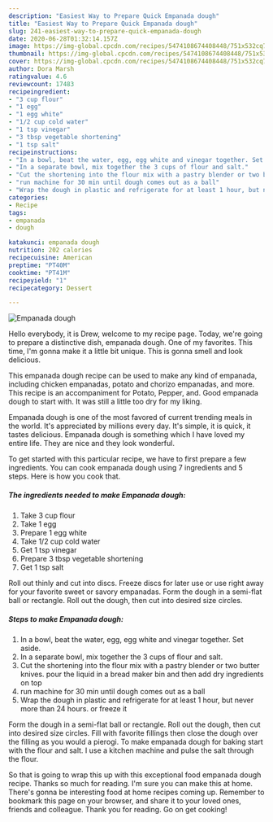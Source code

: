 ```yaml
---
description: "Easiest Way to Prepare Quick Empanada dough"
title: "Easiest Way to Prepare Quick Empanada dough"
slug: 241-easiest-way-to-prepare-quick-empanada-dough
date: 2020-06-28T01:32:14.157Z
image: https://img-global.cpcdn.com/recipes/5474108674408448/751x532cq70/empanada-dough-recipe-main-photo.jpg
thumbnail: https://img-global.cpcdn.com/recipes/5474108674408448/751x532cq70/empanada-dough-recipe-main-photo.jpg
cover: https://img-global.cpcdn.com/recipes/5474108674408448/751x532cq70/empanada-dough-recipe-main-photo.jpg
author: Dora Marsh
ratingvalue: 4.6
reviewcount: 17483
recipeingredient:
- "3 cup flour"
- "1 egg"
- "1 egg white"
- "1/2 cup cold water"
- "1 tsp vinegar"
- "3 tbsp vegetable shortening"
- "1 tsp salt"
recipeinstructions:
- "In a bowl, beat the water, egg, egg white and vinegar together. Set aside."
- "In a separate bowl, mix together the 3 cups of flour and salt."
- "Cut the shortening into the flour mix with a pastry blender or two butter knives. pour the liquid in a bread maker bin and then add dry ingredients on top"
- "run machine for 30 min until dough comes out as a ball"
- "Wrap the dough in plastic and refrigerate for at least 1 hour, but never more than 24 hours. or freeze it"
categories:
- Recipe
tags:
- empanada
- dough

katakunci: empanada dough 
nutrition: 202 calories
recipecuisine: American
preptime: "PT40M"
cooktime: "PT41M"
recipeyield: "1"
recipecategory: Dessert

---
```



![Empanada dough](https://img-global.cpcdn.com/recipes/5474108674408448/751x532cq70/empanada-dough-recipe-main-photo.jpg)

Hello everybody, it is Drew, welcome to my recipe page. Today, we're going to prepare a distinctive dish, empanada dough. One of my favorites. This time, I'm gonna make it a little bit unique. This is gonna smell and look delicious.

This empanada dough recipe can be used to make any kind of empanada, including chicken empanadas, potato and chorizo empanadas, and more. This recipe is an accompaniment for Potato, Pepper, and. Good empanada dough to start with. It was still a little too dry for my liking.

Empanada dough is one of the most favored of current trending meals in the world. It's appreciated by millions every day. It's simple, it is quick, it tastes delicious. Empanada dough is something which I have loved my entire life. They are nice and they look wonderful.


To get started with this particular recipe, we have to first prepare a few ingredients. You can cook empanada dough using 7 ingredients and 5 steps. Here is how you cook that.

<!--inarticleads1-->

##### The ingredients needed to make Empanada dough:

1. Take 3 cup flour
1. Take 1 egg
1. Prepare 1 egg white
1. Take 1/2 cup cold water
1. Get 1 tsp vinegar
1. Prepare 3 tbsp vegetable shortening
1. Get 1 tsp salt


Roll out thinly and cut into discs. Freeze discs for later use or use right away for your favorite sweet or savory empanadas. Form the dough in a semi-flat ball or rectangle. Roll out the dough, then cut into desired size circles. 

<!--inarticleads2-->

##### Steps to make Empanada dough:

1. In a bowl, beat the water, egg, egg white and vinegar together. Set aside.
1. In a separate bowl, mix together the 3 cups of flour and salt.
1. Cut the shortening into the flour mix with a pastry blender or two butter knives. pour the liquid in a bread maker bin and then add dry ingredients on top
1. run machine for 30 min until dough comes out as a ball
1. Wrap the dough in plastic and refrigerate for at least 1 hour, but never more than 24 hours. or freeze it


Form the dough in a semi-flat ball or rectangle. Roll out the dough, then cut into desired size circles. Fill with favorite fillings then close the dough over the filling as you would a pierogi. To make empanada dough for baking start with the flour and salt. I use a kitchen machine and pulse the salt through the flour. 

So that is going to wrap this up with this exceptional food empanada dough recipe. Thanks so much for reading. I'm sure you can make this at home. There's gonna be interesting food at home recipes coming up. Remember to bookmark this page on your browser, and share it to your loved ones, friends and colleague. Thank you for reading. Go on get cooking!
